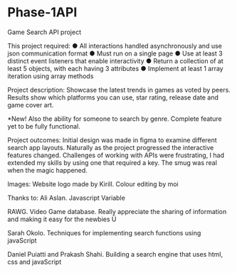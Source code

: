 # Phase-1API

Game Search API project

This project required:
● All interactions handled asynchronously and use json communication format
● Must run on a single page
● Use at least 3 distinct event listeners that enable interactivity
● Return a collection of at least 5 objects, with each having 3 attributes
● Implement at least 1 array iteration using array methods

Project description: 
Showcase the latest trends in games as voted by peers. Results show which platforms you can use, star rating, release date and game cover art.

*New! Also the ability for someone to search by genre. Complete feature yet to be fully functional.

Project outcomes:
Initial design was made in figma to examine different search app layouts. Naturally as the project progressed the interactive features changed. Challenges of working with APIs were frustrating, I had extended my skills by using one that required a key. The smug was real when the magic happened.

Images:
Website logo made by Kirill. Colour editing by moi

Thanks to:
Ali Aslan. Javascript Variable

RAWG. Video Game database. Really appreciate the sharing of information and making it easy for the newbies Ü 

Sarah Okolo. Techniques for implementing search functions using javaScript

Daniel Puiatti and Prakash Shahi. Building a search engine that uses html, css and javaScript




